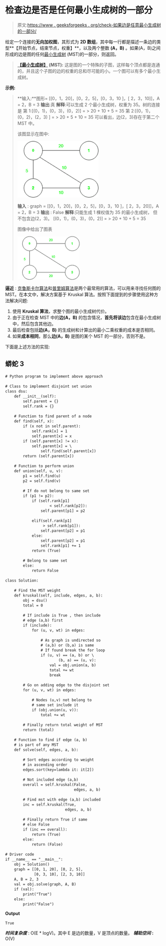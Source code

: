 # 检查边是否是任何最小生成树的一部分

> 原文:[https://www . geeksforgeeks . org/check-如果边是任意最小生成树的一部分/](https://www.geeksforgeeks.org/check-if-an-edge-is-a-part-of-any-minimum-spanning-tree/)

给定一个连接的**无向加权图**，其形式为 **2D 数组**，其中每一行都是描述一条边的类型**【开始节点，结束节点，权重】**，以及两个整数 **(A，B)** 。如果(A，B)之间形成的边是图的任何[最小生成树](https://www.geeksforgeeks.org/properties-of-minimum-spanning-tree-mst/) (MST)的一部分，则返回。

> **[【最小生成树】](https://www.geeksforgeeks.org/properties-of-minimum-spanning-tree-mst/) (MST):** 这是图的一个特殊的子图，这样每个顶点都是连通的，并且这个子图的边的权重的总和尽可能的小。一个图可以有多个最小生成树。

**示例:**

> **输入:**图形= [[0，1，20]，[0，2，5]，[0，3，10 ]，[ 2，3，10]]，A = 2，B = 3
> **输出**:真
> **解释**:可以生成 2 个最小生成树，权重为 35。树的连接是
> 第 1:[(0，1)，(0，3)，(0，2)] = > 20 + 10 + 5 = 35
> 第 2:[(0，1)，(0，2)，(2，3) ] = > 20 + 5 + 10 = 35
> 可以看出，边(2，3)存在于第二个 MST 中。
> 
> 该图显示在图中:
> 
> ![](img/5aa94f01593e9388505293b13d9c26bd.png)
> 
> **输入** : graph = [[0，1，20]，[0，2，5]，[0，3，10 ]，[ 2，3，20]]，A = 2，B = 3
> **输出** : False
> **解释**:只能生成 1 棵权值为 35 的最小生成树，
> 但不包含边(2，3)。
> [(0，1)，(0，3)，(0，2)] = > 20 + 10 + 5 = 35
> 
> 图像中给出了图表
> 
> ![](img/cd460b8f5925e9a51af73e531a572471.png)

**逼近** : [克鲁斯卡尔算法](https://www.geeksforgeeks.org/kruskals-minimum-spanning-tree-algorithm-greedy-algo-2/)和[普里姆算法](https://www.geeksforgeeks.org/prims-minimum-spanning-tree-mst-greedy-algo-5/)是两个最常用的算法，可以用来寻找任何图的 MST。在本文中，解决方案基于 Kruskal 算法。按照下面提到的步骤使用这种方法解决问题:

1.  使用 **Kruskal 算法**，求整个图的最小生成树代价。
2.  由于正在检查 MST 中的**边(A，B)** 的包含情况，**首先将该边**包含在最小生成树中，然后包含其他边。
3.  最后检查包括**边(A，B)** 的生成树和计算出的最小二乘权重的成本是否相同。
4.  如果**成本相同**，那么**边(A，B)** 是图的某个 MST 的一部分，否则不是。

下面是上述方法的实现:

## 蟒蛇 3

```
# Python program to implement above approach

# Class to implement disjoint set union
class dsu:
    def __init__(self):
        self.parent = {}
        self.rank = {}

    # Function to find parent of a node
    def find(self, x):
        if (x not in self.parent):
            self.rank[x] = 1
            self.parent[x] = x
        if (self.parent[x] != x):
            self.parent[x] = \
                self.find(self.parent[x])
        return (self.parent[x])

    # Function to perform union
    def union(self, u, v):
        p1 = self.find(u)
        p2 = self.find(v)

        # If do not belong to same set
        if (p1 != p2):
            if (self.rank[p1]
                    < self.rank[p2]):
                self.parent[p1] = p2

            elif(self.rank[p1]
                 > self.rank[p1]):
                self.parent[p2] = p1
            else:
                self.parent[p2] = p1
                self.rank[p1] += 1
            return (True)

        # Belong to same set
        else:
            return False

class Solution:

    # Find the MST weight
    def kruskal(self, include, edges, a, b):
        obj = dsu()
        total = 0

        # If include is True , then include
        # edge (a,b) first
        if (include):
            for (u, v, wt) in edges:

                # As graph is undirected so
                # (a,b) or (b,a) is same
                # If found break the for loop
                if (u, v) == (a, b) or \
                        (b, a) == (u, v):
                    val = obj.union(a, b)
                    total += wt
                    break

        # Go on adding edge to the disjoint set
        for (u, v, wt) in edges:

            # Nodes (u,v) not belong to
            # same set include it
            if (obj.union(u, v)):
                total += wt

        # Finally return total weight of MST
        return (total)

    # Function to find if edge (a, b)
    # is part of any MST
    def solve(self, edges, a, b):

        # Sort edges according to weight
        # in ascending order
        edges.sort(key=lambda it: it[2])

        # Not included edge (a,b)
        overall = self.kruskal(False,
                               edges, a, b)

        # Find mst with edge (a,b) included
        inc = self.kruskal(True,
                           edges, a, b)

        # Finally return True if same
        # else False
        if (inc == overall):
            return (True)
        else:
            return (False)

# Driver code
if __name__ == "__main__":
    obj = Solution()
    graph = [[0, 1, 20], [0, 2, 5],
             [0, 3, 10], [2, 3, 10]]
    A, B = 2, 3
    val = obj.solve(graph, A, B)
    if (val):
        print("True")
    else:
        print("False")
```

**Output**

```
True

```

***时间复杂度*** : O(E * logV)。其中 E 是边的数量，V 是顶点的数量。
***辅助空间*** **:** O(V)